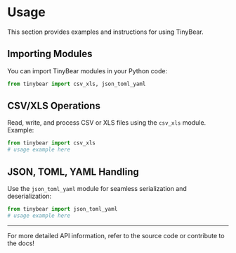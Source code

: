 # Usage

This section provides examples and instructions for using TinyBear.

## Importing Modules

You can import TinyBear modules in your Python code:

```python
from tinybear import csv_xls, json_toml_yaml
```

## CSV/XLS Operations

Read, write, and process CSV or XLS files using the `csv_xls` module. Example:

```python
from tinybear import csv_xls
# usage example here
```

## JSON, TOML, YAML Handling

Use the `json_toml_yaml` module for seamless serialization and deserialization:

```python
from tinybear import json_toml_yaml
# usage example here
```

---

For more detailed API information, refer to the source code or contribute to the docs!
